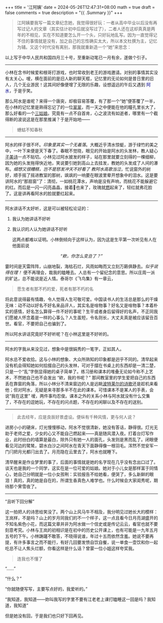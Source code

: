+++
title = '江阿姨'
date = 2024-05-26T12:47:31+08:00
math = true 
draft = false
comments = true
description = "{{ .Summary }}"
+++

> 江阿姨要我写一篇文章纪念她，我觉得很好玩：一者从高中毕业以后没有再写过记人的文章（其实估计初中后就没写过了），二者人还在这却真真是两年的不相见，实在不知道要怎么开一个头，只好玩地乱写。因为一直觉得记不住的事情就是没有，加之自己的忘性确实太大，所以本文杜撰为主，记忆为辅。又这个时代没有离别，那我就重新造一个“她”来思念：

以上写于中华人民共和国四月三十号，至重新动笔已一月有余，遂做个引子。

-----

小林在念书时候爱和根哥打游戏，也时常收到老王的游戏邀请。对别的事情其实没有太关心。嗳，横在面前的是旧人新的聊天框，记忆里的无论如何是昔日里的旧人，几个无业游民！这其间好像便增了无限的乐趣，设想遥远的午后又遇到 <span style="color: darkblue;">阿水</span>，于是乎笑。



那么阿水是谁呢？来得一个唐突，却极容易答覆，有了那一个“她”便答覆了一半，在小林的记忆里是熟得忘记了的一位[翠翠](https://millionbook.net/mj/s/shencongwen/bc/001.htm)，而一天之中便能在他的瞳孔里长大了，那么好看的一个[三姑娘](https://millionbook.net/xd/f/feiming/000/017.htm)。究竟有一点不自首肯，心之波流有如逝者，哪里有一个截得断的波说这是在那里推澜？于是开始地——


> 蟪蛄不知春秋

-----


阿水的样子很不坏。*印象里其实一个无着落*。大概近乎清水惊蜓，游于绿竹的美之中，一叶下来便是天下春了。春眠不觉晓，眼见的开始是阿水的头发林，教人疑心[子美诗](https://so.gushiwen.cn/mingju/juv_044a08fecb20.aspx)一点不贴切。小林见过阿水披发的样子，站在那里就要立刻得的一棵细柳，因为她的头发拖得快近地，笑说要引她到高山上去挂发，教她的头发成了人间的瀑布。*细想又很糟糕，岂不是怒发冲天不好看了 教阿水高歌当泣*，忙说窗外的树好，顺手摇了摇进教室的那树，飒飒的一响要在眼波里晕开想象中的泪水。这是要讲阿水的“那扇窗”了：清彻，一如桃花潭水，声响是没有声响，而桃花不能躲避它的红。而后是一闪一闪亮晶晶，接着🦊也来了，玫瑰就[燃](https://so.gushiwen.cn/mingju/juv_12e137130c19.aspx)起来了，轻红就弗花脸了。这是讲再看阿水的脸就要红起来。

-----

阿水讲话不太好听，这是可以被轻松论证的：

1. 我认为她讲话不好听

2. 我认识的人认为她讲话不好听

   这两点都难以证明。小林倒倾向于这样认为，因为这是生平第一次听见有人在他面前说

<p style="text-align: center; font-style: italic;">
    “欸，你怎么变丑了？”
</p>

霎时间是天雷阵阵，山崩地裂，海枯石烂，风雨如晦而又立刻万籁俱静去。*似乎说得在理！* 便不再理会，栽我的瞌睡去。人总有一个留纪念的意思。所以庄周一派的旷达，总不能说是近人情。泰哥尔《飞鸟集》有一章云， 

>愿生者有那不朽的爱，死者有那不朽的名

将此意说得最有情趣，令人觉得人生可敬可爱。中国读书人的生活总是那么的干燥无味：动不动以好名不好名来品评人，其实名是啥物事？好名又是啥物事？本着朴实的感情，好名怎么算得一件不好的事呢？生平或者身后留得好的名声，不正同我们愿被人怀念着是一样的心事么？人生虽短，令名则长，大丈夫真是被应该留丑百世。看官，不要把自己也骗到了。

所以阿水讲话究竟好不好听呢？在小林这里是不好听的。

-----

阿水的字我从来没见过，想象中是很娟秀的一笔字，正如其人。

阿水总不爱收拾。这与小林的想象、大众所熟知的印象都是迥乎不同的。清早起来没有机会得知她如何拾掇自己的头发林，可对于摆在书桌上的东西却是一清二楚，只是一个“乱”字倒显得她的桌子简单了。练习册和课本的堆叠无论如今称不上艺术，不然她自己也不会发出 “欸，我的书呢？” 那间教室里的学生爱把自己的东西丢在靠窗的角落，所以小林分不清来窗边的人是远眺[波特莱尔的诗歌](https://blog.wenxuecity.com/myblog/19562/202103/36894.html)还是趁机来看他；但对阿水，无疑是来寻那多半不在此的课本。可惜课本不是某人的手表，会说“我在这里”  嗳，两件事均忍俊。课本之外的关系小林与阿水就没有什么交集了，不存在的逗她玩，不存在的问点题，不存在的闲聊以及不存在的送别。



-----

> 此去经年，应是良辰好景虚设。便纵有千种风情，更与何人说？

进房小小的硬床，灯光慢慢移动，阿水不觉很清新，她没有答话，静得很。灯光无助于老师之爱，少女的心又不能自己燃起来——真是随风潜入夜。打着台灯写作业，此时纷白的墙算是最白，除外只有她一人的面孔，头发则是黑而乱了。闭眼便看见河边的鹭鸶，碧水白沙之间阿水在青天下面静得像一根羽毛。浑然不觉安军一门闩把月光都闩出去了。月亮隐在云里去了，阿水也就睡下。

清早醒来是作业梦里的事了，后面的事情就是她的名字现在几乎没有念出口过了。谈天也是我的一个同学，这实在是一位可爱的姑娘。她对于小儿女是那样富于同情心，她自己分明就是一位小女孩咧：实验报告不给她看，便哭了，多么新鲜的眼泪！真的，真的她是自在的，所谓生香真色人难学也。什么时候会大家闺秀呢，期待那个霁雪夜了。

-----

“且听下回分解”

这一拍把人的诗思给笑没了。两个山上风马牛不相及，我分明见过她长大的模样：王岚样，不是吗？山上的岁月同我们的不一个样子，这一点且看今日月亮湖盛开的不知名紫色小花，而这篇文章并非为阿水做一个信史或是传记云云，看官也就不要刻意考究。小林与王岚的初相识是在初中的历史公开课上，也有可能是一九年五月五号的下午。小林踌躇不敢答，不晓得说谁，年过十五而依然含羞。她说不要再提，有许多事言之而不能行，有好几回要发愤自饮自餐，说一单食一壶饮和你一起吃总不让人焦头烂额，你看这样是什么话？曾蒙一位小姐这样夸奖我。

> 连我也不懂了

“……”

“什么？”

“你就随便写写，主要写点好的，我爱听的。”

“我知道，我知道——妳叫我写的字里不要有江老老上课打瞌睡这一回是吗？我知道，我知道”

但是她没有回，于是我们也只好下回再见。



